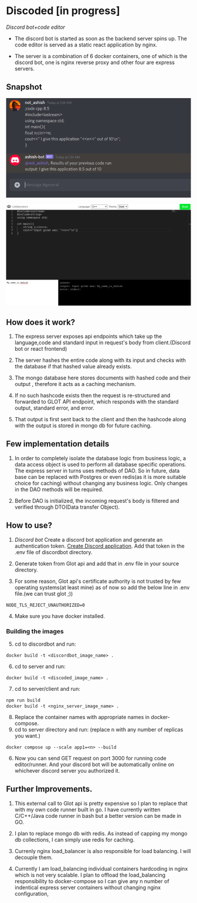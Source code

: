 # **Discoded**  [in progress]
*Discord bot+code editor*

- The discord bot is started as soon as the backend server spins up. The code editor is served as a static react application by nginx.

- The server is a combination of 6 docker containers, one of which is the discord bot, one is nginx reverse proxy and other four are express servers.
## Snapshot

![If you're seeing this text means somehow my image got renamed or deleted lol](https://github.com/Revolyssup/discoded/blob/master/demo.png?raw=true)

![If you're seeing this text means somehow my image got renamed or deleted lol](https://github.com/Revolyssup/discoded/blob/master/demo2.png?raw=true)

## How does it work?

1. The express server exposes api endpoints which take up the language,code and standard input in request's body from client.(Discord bot or react frontend)

2. The server hashes the entire code along with its input and checks with the database if that hashed value already exists.

3. The mongo database here stores documents with hashed code and their output , therefore it acts as a caching mechanism.

4. If no such hashcode exists then the request is re-structured and forwarded to GLOT API endpoint, which responds with the standard output, standard error, and error.

5. That output is first sent back to the client and then the hashcode along with the output is stored in mongo db for future caching.


## Few implementation details

1. In order to completely isolate the database logic from business logic, a data access object is used to perform all database specific operations. The express server in turns uses methods of DAO. So in future, data base can be replaced with Postgres or even redis(as it is more suitable choice for caching) without changing any business logic. Only changes in the DAO methods will be required.

2. Before DAO is initialized, the incoming request's body is filtered and verified through DTO(Data transfer Object).


## How to use?

1. *Discord bot* Create a discord bot application and generate an authentication token. [Create Discord application](https://discord.com/developers/applications). Add that token in the .env file of discordbot directory.

2. Generate token from Glot api and add that in .env file in your source directory. 

3. For some reason, Glot api's certificate authority is not trusted by few operating systems(at least mine) as of now so add the below line in .env file.(we can trust glot ;))

```
NODE_TLS_REJECT_UNAUTHORIZED=0
```

4.  Make sure you have docker installed.

### Building the images

5. cd to discordbot and run:
```
docker build -t <discordbot_image_name> .
```

6. cd to server and run:
```
docker build -t <discoded_image_name> .
```
7. cd to server/client and run:
```
npm run build
docker build -t <nginx_server_image_name> .
``` 

8. Replace the container names with appropriate names in docker-compose.
9. cd to server directory and run: (replace n with any number of replicas you want.)

```
docker compose up --scale app1=<n> --build
```

6. Now you can send GET request on port 3000 for running code editor/runner. And your discord bot will be automatically online on whichever discord server you authorized it.

## Further Improvements.

1. This external call to Glot api is pretty expensive so I plan to replace that with my own code runner built in go. I have currently written C/C++/Java code runner in bash but a better version can be made in GO.

2. I plan to replace mongo db with redis. As instead of capping my mongo db collections, I can simply use redis for caching.

3. Currenly nginx load_balancer is also responsible for load balancing. I will decouple them.

4. Currently I am load_balancing individual containers hardcoding in nginx which is not very scalable. I plan to offload the load_balancing responsibility to docker-compose so I can give any n number of indentical express server containers without changing nginx configuration,

